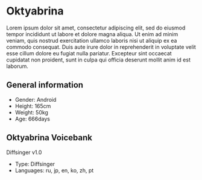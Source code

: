 # Oktyabrina
Lorem ipsum dolor sit amet, consectetur adipiscing elit, sed do eiusmod tempor incididunt ut labore et dolore magna aliqua. Ut enim ad minim veniam, quis nostrud exercitation ullamco laboris nisi ut aliquip ex ea commodo consequat. Duis aute irure dolor in reprehenderit in voluptate velit esse cillum dolore eu fugiat nulla pariatur. Excepteur sint occaecat cupidatat non proident, sunt in culpa qui officia deserunt mollit anim id est laborum.

## General information
- Gender: Android
- Height: 165cm
- Weight: 50kg
- Age: 666days

## Oktyabrina Voicebank
Diffsinger v1.0
- Type: Diffsinger
- Languages: ru, jp, en, ko, zh, pt
